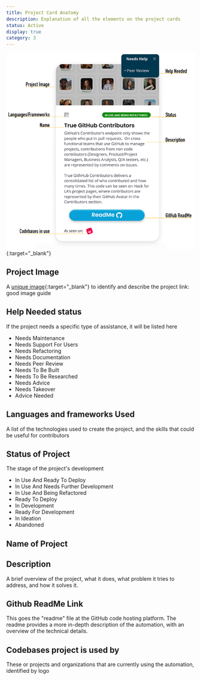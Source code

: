 ```yaml
---
title: Project Card Anatomy
description: Explanation of all the elements on the project cards
status: Active
display: true
category: 3
---
```



![project card anatomy image](https://raw.githubusercontent.com/100Automations/Website/gh-pages/assets/images/guides/project_card_anatomy-0320_1319.png){:target="_blank"}


## Project Image
A [unique image](/guides/creating-good-project-images.html){:target="_blank"} to identify and describe the project
link: good image guide

## Help Needed status
If the project needs a specific type of assistance, it will be listed here
 - Needs Maintenance
 - Needs Support For Users
 - Needs Refactoring
 - Needs Documentation
 - Needs Peer Review
 - Needs To Be Built
 - Needs To Be Researched
 - Needs Advice
 - Needs Takeover
 - Advice Needed

## Languages and frameworks Used
A list of the technologies used to create the project, and the skills that could be useful for contributors

## Status of Project
The stage of the project's development
 - In Use And Ready To Deploy
 - In Use And Needs Further Development
 - In Use And Being Refactored
 - Ready To Deploy
 - In Development
 - Ready For Development
 - In Ideation
 - Abandoned

## Name of Project

## Description
A brief overview of the project, what it does, what problem it tries to address, and how it solves it.

## Github ReadMe Link
This goes the "readme" file at the GitHub code hosting platform. The readme provides a more in-depth description of the automation, with an overview of the technical details.

## Codebases project is used by
These or projects and organizations that are currently using the automation, identified by logo
